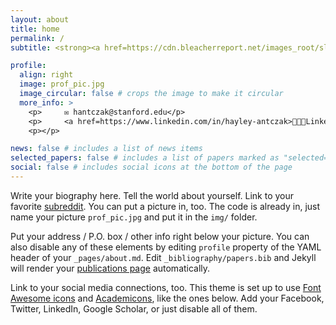 ```yaml
---
layout: about
title: home
permalink: /
subtitle: <strong><a href=https://cdn.bleacherreport.net/images_root/slides/photos/000/826/073/644983_display_image.jpg?1301623046>Computer Science @ Stanford </a></strong>

profile:
  align: right
  image: prof_pic.jpg
  image_circular: false # crops the image to make it circular
  more_info: >
    <p>     ✉️ hantczak@stanford.edu</p>
    <p>     <a href=https://www.linkedin.com/in/hayley-antczak>👩🏽‍💼LinkedIn </a></p>
    <p></p>

news: false # includes a list of news items
selected_papers: false # includes a list of papers marked as "selected={true}"
social: false # includes social icons at the bottom of the page
---
```


Write your biography here. Tell the world about yourself. Link to your favorite [subreddit](http://reddit.com). You can put a picture in, too. The code is already in, just name your picture `prof_pic.jpg` and put it in the `img/` folder.

Put your address / P.O. box / other info right below your picture. You can also disable any of these elements by editing `profile` property of the YAML header of your `_pages/about.md`. Edit `_bibliography/papers.bib` and Jekyll will render your [publications page](/al-folio/publications/) automatically.

Link to your social media connections, too. This theme is set up to use [Font Awesome icons](https://fontawesome.com/) and [Academicons](https://jpswalsh.github.io/academicons/), like the ones below. Add your Facebook, Twitter, LinkedIn, Google Scholar, or just disable all of them.
